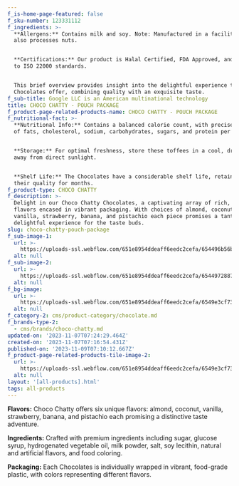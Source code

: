 ```yaml
---
f_is-home-page-featured: false
f_sku-number: 123331112
f_ingredients: >-
  **Allergens:** Contains milk and soy. Note: Manufactured in a facility that
  also processes nuts.


  ‍**Certifications:** Our product is Halal Certified, FDA Approved, and adheres
  to ISO 22000 standards.


  This brief overview provides insight into the delightful experience that these
  Chocolates offer, combining quality with an exquisite taste.
f_sub-title: Google LLC is an American multinational technology
title: CHOCO CHATTY - POUCH PACKAGE
f_product-page-related-products-name: CHOCO CHATTY - POUCH PACKAGE
f_nutritional-fact: >-
  **Nutritional Info:** Contains a balanced calorie count, with precise amounts
  of fats, cholesterol, sodium, carbohydrates, sugars, and protein per serving.


  ‍**Storage:** For optimal freshness, store these toffees in a cool, dry place,
  away from direct sunlight.


  ‍**Shelf Life:** The Chocolates have a considerable shelf life, retaining
  their quality for months.
f_product-type: CHOCO CHATTY
f_description: >-
  Delight in our Choco Chatty Chocolates, a captivating array of rich, energetic
  flavors encased in vibrant packaging. With choices of almond, coconut,
  vanilla, strawberry, banana, and pistachio each piece promises a tantalizing,
  delightful experience for the taste buds.
slug: choco-chatty-pouch-package
f_sub-image-1:
  url: >-
    https://uploads-ssl.webflow.com/651e8954ddeaff6eedc2cefa/654496b56bf051d7d58457cb_banana.png
  alt: null
f_sub-image-2:
  url: >-
    https://uploads-ssl.webflow.com/651e8954ddeaff6eedc2cefa/654497288714b0d60c1b2838_pistachio.png
  alt: null
f_bg-image:
  url: >-
    https://uploads-ssl.webflow.com/651e8954ddeaff6eedc2cefa/6549e3cf730622e92d94edce_packet%20choco.png
  alt: null
f_category-2: cms/product-category/chocolate.md
f_brands-type-2:
  - cms/brands/choco-chatty.md
updated-on: '2023-11-07T07:24:29.464Z'
created-on: '2023-11-07T07:16:54.431Z'
published-on: '2023-11-09T07:10:12.667Z'
f_product-page-related-products-tile-image-2:
  url: >-
    https://uploads-ssl.webflow.com/651e8954ddeaff6eedc2cefa/6549e3cf730622e92d94edce_packet%20choco.png
  alt: null
layout: '[all-products].html'
tags: all-products
---
```


**Flavors:** Choco Chatty offers six unique flavors: almond, coconut, vanilla, strawberry, banana, and pistachio each promising a distinctive taste adventure.

‍**Ingredients:** Crafted with premium ingredients including sugar, glucose syrup, hydrogenated vegetable oil, milk powder, salt, soy lecithin, natural and artificial flavors, and food coloring.

‍**Packaging:** Each Chocolates is individually wrapped in vibrant, food-grade plastic, with colors representing different flavors.
